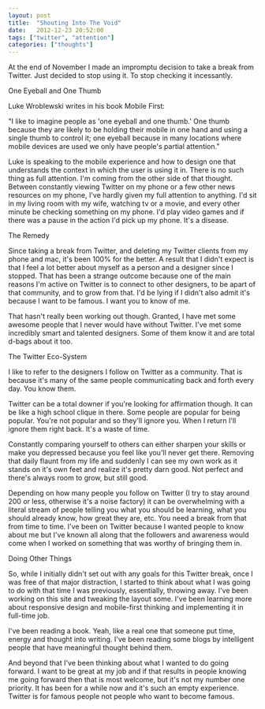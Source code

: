 ```yaml
---
layout: post
title:  "Shouting Into The Void"
date:   2012-12-23 20:52:00
tags: ["twitter", "attention"]
categories: ["thoughts"]
---
```


<p class="center f4 f3-ns mw6 mw7-ns ph3 ph5-ns measure lh-copy">
At the end of November I made an impromptu decision to take a break from Twitter. Just decided to stop using it. To stop checking it incessantly.
</p>
<p class="center f4 f3-ns mw6 mw7-ns ph3 ph5-ns measure lh-copy">
One Eyeball and One Thumb
</p>
<p class="center f4 f3-ns mw6 mw7-ns ph3 ph5-ns measure lh-copy">
Luke Wroblewski writes in his book Mobile First:
</p>
<p class="center f4 f3-ns mw6 mw7-ns ph3 ph5-ns measure lh-copy">
"I like to imagine people as 'one eyeball and one thumb.' One thumb because they are likely to be holding their mobile in one hand and using a single thumb to control it; one eyeball because in many locations where mobile devices are used we only have people's partial attention."
</p>
<p class="center f4 f3-ns mw6 mw7-ns ph3 ph5-ns measure lh-copy">
Luke is speaking to the mobile experience and how to design one that understands the context in which the user is using it in. There is no such thing as full attention. I'm coming from the other side of that thought. Between constantly viewing Twitter on my phone or a few other news resources on my phone, I've hardly given my full attention to anything. I'd sit in my living room with my wife, watching tv or a movie, and every other minute be checking something on my phone. I'd play video games and if there was a pause in the action I'd pick up my phone. It's a disease.
</p>
<p class="center f4 f3-ns mw6 mw7-ns ph3 ph5-ns measure lh-copy">
The Remedy
</p>
<p class="center f4 f3-ns mw6 mw7-ns ph3 ph5-ns measure lh-copy">
Since taking a break from Twitter, and deleting my Twitter clients from my phone and mac, it's been 100% for the better. A result that I didn't expect is that I feel a lot better about myself as a person and a designer since I stopped. That has been a strange outcome because one of the main reasons I'm active on Twitter is to connect to other designers, to be apart of that community, and to grow from that. I'd be lying if I didn't also admit it's because I want to be famous. I want you to know of me.
</p>
<p class="center f4 f3-ns mw6 mw7-ns ph3 ph5-ns measure lh-copy">
That hasn't really been working out though. Granted, I have met some awesome people that I never would have without Twitter. I've met some incredibly smart and talented designers. Some of them know it and are total d-bags about it too.
</p>
<p class="center f4 f3-ns mw6 mw7-ns ph3 ph5-ns measure lh-copy">
The Twitter Eco-System
</p>
<p class="center f4 f3-ns mw6 mw7-ns ph3 ph5-ns measure lh-copy">
I like to refer to the designers I follow on Twitter as a community. That is because it's many of the same people communicating back and forth every day. You know them.
</p>
<p class="center f4 f3-ns mw6 mw7-ns ph3 ph5-ns measure lh-copy">
Twitter can be a total downer if you're looking for affirmation though. It can be like a high school clique in there. Some people are popular for being popular. You're not popular and so they'll ignore you. When I return I'll ignore them right back. It's a waste of time.
</p>
<p class="center f4 f3-ns mw6 mw7-ns ph3 ph5-ns measure lh-copy">
Constantly comparing yourself to others can either sharpen your skills or make you depressed because you feel like you'll never get there. Removing that daily flaunt from my life and suddenly I can see my own work as it stands on it's own feet and realize it's pretty darn good. Not perfect and there's always room to grow, but still good.
</p>
<p class="center f4 f3-ns mw6 mw7-ns ph3 ph5-ns measure lh-copy">
Depending on how many people you follow on Twitter (I try to stay around 200 or less, otherwise it's a noise factory) it can be overwhelming with a literal stream of people telling you what you should be learning, what you should already know, how great they are, etc. You need a break from that from time to time. I've been on Twitter because I wanted people to know about me but I've known all along that the followers and awareness would come when I worked on something that was worthy of bringing them in.
</p>
<p class="center f4 f3-ns mw6 mw7-ns ph3 ph5-ns measure lh-copy">
Doing Other Things
</p>
<p class="center f4 f3-ns mw6 mw7-ns ph3 ph5-ns measure lh-copy">
So, while I initially didn't set out with any goals for this Twitter break, once I was free of that major distraction, I started to think about what I was going to do with that time I was previously, essentially, throwing away. I've been working on this site and tweaking the layout some. I've been learning more about responsive design and mobile-first thinking and implementing it in full-time job.
</p>
<p class="center f4 f3-ns mw6 mw7-ns ph3 ph5-ns measure lh-copy">
I've been reading a book. Yeah, like a real one that someone put time, energy and thought into writing. I've been reading some blogs by intelligent people that have meaningful thought behind them.
</p>
<p class="center f4 f3-ns mw6 mw7-ns ph3 ph5-ns measure lh-copy">
And beyond that I've been thinking about what I wanted to do going forward. I want to be great at my job and if that results in people knowing me going forward then that is most welcome, but it's not my number one priority. It has been for a while now and it's such an empty experience. Twitter is for famous people not people who want to become famous.
</p>
<p class="center f4 f3-ns mw6 mw7-ns ph3 ph5-ns measure lh-copy">